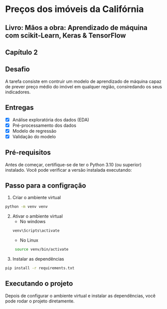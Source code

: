 # Preços dos imóveis da Califórnia
## Livro: Mãos a obra: Aprendizado de máquina com scikit-Learn, Keras & TensorFlow
## Capítulo 2

## Desafio
A tarefa consiste em contruir um modelo de aprendizado de máquina capaz de prever preço médio do imóvel em qualquer região, consiredando os seus indicadores.

##  Entregas
- [x] Análise exploratória dos dados (EDA)
- [x] Pré-processamento dos dados
- [x] Modelo de regressão
- [x] Validação do modelo

## Pré-requisitos
Antes de começar, certifique-se de ter o Python 3.10 (ou superior) instalado. Você pode verificar a versão instalada executando:

## Passo para a configração
1. Criar o ambiente virtual
```bash
python -m venv venv
```
2. Ativar o ambiente virtual
    - No windows 
    ```bash
    venv\Scripts\activate
    ```
   - No Linux
   ```bash
    source venv/bin/activate
   ```
3. Instalar as dependências
```bash
pip install -r requirements.txt
```

## Executando o projeto
Depois de configurar o ambiente virtual e instalar as dependências, você pode rodar o projeto diretamente.